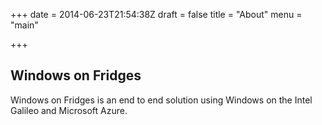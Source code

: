 +++
date = 2014-06-23T21:54:38Z
draft = false
title = "About"
menu = "main"

+++

## Windows on Fridges

Windows on Fridges is an end to end solution using Windows on the Intel Galileo and 
Microsoft Azure.

